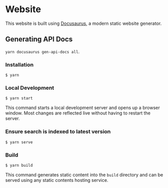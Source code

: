 # Website

This website is built using [Docusaurus](https://docusaurus.io/), a modern static website generator.

## Generating API Docs

<!--TODO: needs to be done from ci to ensure regenration is done.-->

`yarn docusaurus gen-api-docs all`.

### Installation

```
$ yarn
```

### Local Development

```
$ yarn start
```

This command starts a local development server and opens up a browser window. Most changes are reflected live without having to restart the server.

### Ensure search is indexed to latest version

```
$ yarn serve
```

### Build

```
$ yarn build
```

This command generates static content into the `build` directory and can be served using any static contents hosting service.
